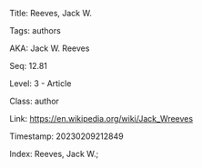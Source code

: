 Title:  Reeves, Jack W.

Tags:   authors

AKA:    Jack W. Reeves

Seq:    12.81

Level:  3 - Article

Class:  author

Link:   https://en.wikipedia.org/wiki/Jack_Wreeves

Timestamp: 20230209212849

Index:  Reeves, Jack W.; 
